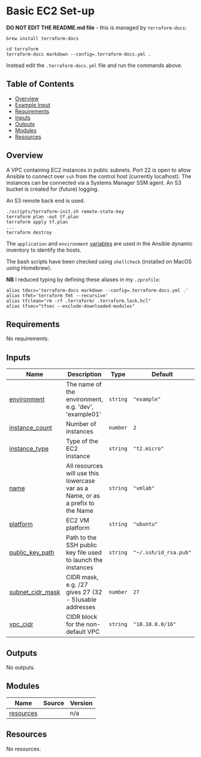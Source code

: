 # Basic EC2 Set-up

**DO NOT EDIT THE README.md file** - this is managed by `terraform-docs`:

```shell
brew install terraform-docs

cd terraform
terraform-docs markdown --config=.terraform-docs.yml .
```

Instead edit the `.terraform-docs.yml` file and run the commands above.

## Table of Contents

- [Overview][1]
- [Example Input][2]
- [Requirements][3]
- [Inputs][4]
- [Outputs][5]
- [Modules][6]
- [Resources][7]

## Overview

A VPC containing EC2 instances in public subnets. Port 22 is open to allow Ansible to
connect over `ssh` from the control host (currently localhost). The instances can be
connected via a Systems Manager SSM agent. An S3 bucket is created for (future) logging.

An S3 remote back end is used.

```
./scripts/terraform-init.sh remote-state-key
terraform plan -out tf.plan
terraform apply tf.plan
...
terraform destroy
```

The `application` and `environment` [variables](./variables.tf) are used in the Ansible
dynamic inventory to identify the hosts.

The bash scripts have been checked using `shellcheck` (installed on MacOS using Homebrew).

**NB** I reduced typing by defining these aliases in my `.zprofile`:
```shell
alias tdocs='terraform-docs markdown --config=.terraform-docs.yml .'
alias tfmt='terraform fmt --recursive'
alias tfclean="rm -rf .terraform/ .terraform.lock.hcl"
alias tfsec="tfsec --exclude-downloaded-modules"
```



## Requirements

No requirements.

## Inputs

| Name | Description | Type | Default | Required |
|------|-------------|------|---------|:--------:|
| <a name="input_environment"></a> [environment](#input\_environment) | The name of the environment, e.g. 'dev', 'example01' | `string` | `"example"` | no |
| <a name="input_instance_count"></a> [instance\_count](#input\_instance\_count) | Number of instances | `number` | `2` | no |
| <a name="input_instance_type"></a> [instance\_type](#input\_instance\_type) | Type of the EC2 instance | `string` | `"t2.micro"` | no |
| <a name="input_name"></a> [name](#input\_name) | All resources will use this lowercase var as a Name, or as a prefix to the Name | `string` | `"vmlab"` | no |
| <a name="input_platform"></a> [platform](#input\_platform) | EC2 VM platform | `string` | `"ubuntu"` | no |
| <a name="input_public_key_path"></a> [public\_key\_path](#input\_public\_key\_path) | Path to the SSH public key file used to launch the instances | `string` | `"~/.ssh/id_rsa.pub"` | no |
| <a name="input_subnet_cidr_mask"></a> [subnet\_cidr\_mask](#input\_subnet\_cidr\_mask) | CIDR mask, e.g. /27 gives 27 (32 - 5)usable addresses | `number` | `27` | no |
| <a name="input_vpc_cidr"></a> [vpc\_cidr](#input\_vpc\_cidr) | CIDR block for the non-default VPC | `string` | `"10.10.0.0/16"` | no |

## Outputs

No outputs.

## Modules

| Name | Source | Version |
|------|--------|---------|
| <a name="module_resources"></a> [resources](#module\_resources) |  | n/a |

## Resources

No resources.

[1]: #overview
[2]: #example-input
[3]: #requirements
[4]: #inputs
[5]: #outputs
[6]: #modules
[7]: #resources
